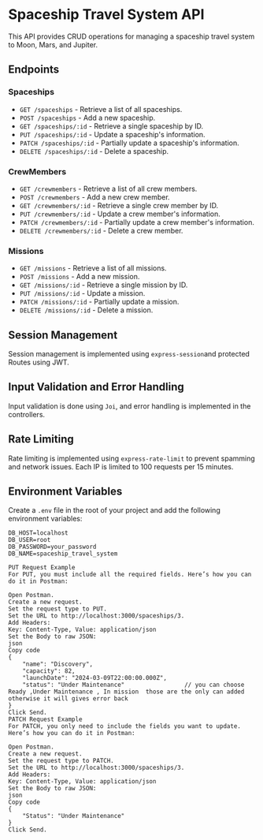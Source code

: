 # Spaceship Travel System API

This API provides CRUD operations for managing a spaceship travel system to Moon, Mars, and Jupiter.

## Endpoints

### Spaceships
- `GET /spaceships` - Retrieve a list of all spaceships.
- `POST /spaceships` - Add a new spaceship.
- `GET /spaceships/:id` - Retrieve a single spaceship by ID.
- `PUT /spaceships/:id` - Update a spaceship's information.
- `PATCH /spaceships/:id` - Partially update a spaceship's information.
- `DELETE /spaceships/:id` - Delete a spaceship.

### CrewMembers
- `GET /crewmembers` - Retrieve a list of all crew members.
- `POST /crewmembers` - Add a new crew member.
- `GET /crewmembers/:id` - Retrieve a single crew member by ID.
- `PUT /crewmembers/:id` - Update a crew member's information.
- `PATCH /crewmembers/:id` - Partially update a crew member's information.
- `DELETE /crewmembers/:id` - Delete a crew member.

### Missions
- `GET /missions` - Retrieve a list of all missions.
- `POST /missions` - Add a new mission.
- `GET /missions/:id` - Retrieve a single mission by ID.
- `PUT /missions/:id` - Update a mission.
- `PATCH /missions/:id` - Partially update a mission.
- `DELETE /missions/:id` - Delete a mission.

## Session Management
Session management is implemented using `express-session`and protected Routes using JWT.

## Input Validation and Error Handling
Input validation is done using `Joi`, and error handling is implemented in the controllers.

## Rate Limiting
Rate limiting is implemented using `express-rate-limit` to prevent spamming and network issues. Each IP is limited to 100 requests per 15 minutes.

## Environment Variables
Create a `.env` file in the root of your project and add the following environment variables:

```plaintext
DB_HOST=localhost
DB_USER=root
DB_PASSWORD=your_password
DB_NAME=spaceship_travel_system

PUT Request Example
For PUT, you must include all the required fields. Here’s how you can do it in Postman:

Open Postman.
Create a new request.
Set the request type to PUT.
Set the URL to http://localhost:3000/spaceships/3.
Add Headers:
Key: Content-Type, Value: application/json
Set the Body to raw JSON:
json
Copy code
{
    "name": "Discovery",
    "capacity": 82,
    "launchDate": "2024-03-09T22:00:00.000Z",
    "status": "Under Maintenance"                 // you can choose Ready ,Under Maintenance , In mission  those are the only can added otherwise it will gives error back
}
Click Send.
PATCH Request Example
For PATCH, you only need to include the fields you want to update. Here’s how you can do it in Postman:

Open Postman.
Create a new request.
Set the request type to PATCH.
Set the URL to http://localhost:3000/spaceships/3.
Add Headers:
Key: Content-Type, Value: application/json
Set the Body to raw JSON:
json
Copy code
{
    "Status": "Under Maintenance"
}
Click Send.